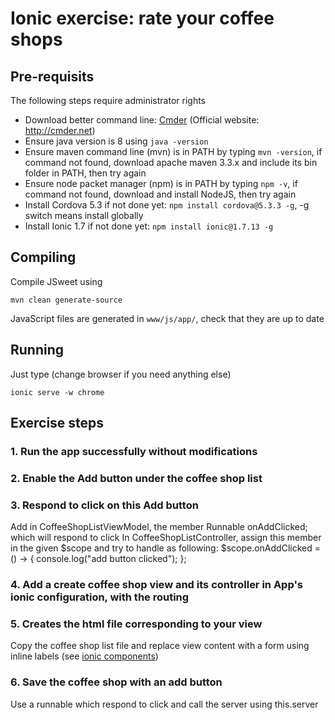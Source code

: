 # Ionic exercise: rate your coffee shops

## Pre-requisits

The following steps require administrator rights

* Download better command line: [Cmder](https://github.com/cmderdev/cmder/releases/download/v1.2.9/cmder_mini.zip) (Official website: http://cmder.net)
* Ensure java version is 8 using `java -version`
* Ensure maven command line (mvn) is in PATH by typing `mvn -version`, if command not found, download apache maven 3.3.x and include its bin folder in PATH, then try again
* Ensure node packet manager (npm) is in PATH by typing `npm -v`, if command not found, download and install NodeJS, then try again
* Install Cordova 5.3 if not done yet: `npm install cordova@5.3.3 -g`, -g switch means install globally
* Install Ionic 1.7 if not done yet: `npm install ionic@1.7.13 -g`

## Compiling

Compile JSweet using
```
mvn clean generate-source
```

JavaScript files are generated in `www/js/app/`, check that they are up to date

## Running

Just type (change browser if you need anything else)
```
ionic serve -w chrome
```

## Exercise steps

### 1. Run the app successfully without modifications
### 2. Enable the Add button under the coffee shop list
### 3. Respond to click on this Add button
Add in CoffeeShopListViewModel, the member Runnable onAddClicked; which will respond to click
In CoffeeShopListController, assign this member in the given $scope and try to handle as following:
$scope.onAddClicked = () -> {
	console.log("add button clicked");
};
### 4. Add a create coffee shop view and its controller in App's ionic configuration, with the routing
### 5. Creates the html file corresponding to your view
Copy the coffee shop list file and replace view content with a form using inline labels (see [ionic components](http://ionicframework.com/docs/components/#forms-inline-labels))
### 6. Save the coffee shop with an add button 
Use a runnable which respond to click and call the server using this.server 
 

